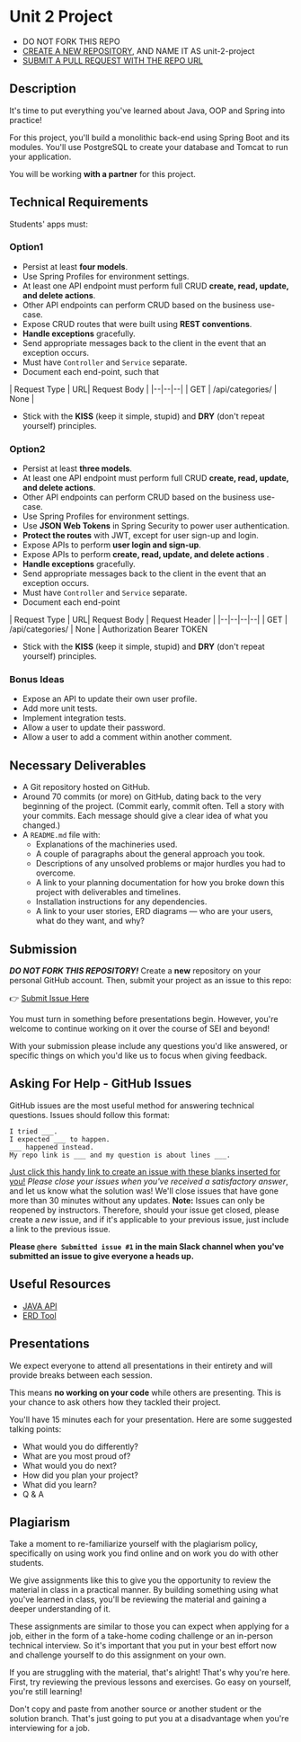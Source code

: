 # Unit 2 Project

- DO NOT FORK THIS REPO
- [CREATE A NEW REPOSITORY](https://github.com/), AND NAME IT AS unit-2-project
- [SUBMIT A PULL REQUEST WITH THE REPO URL](https://git.generalassemb.ly/java-interapt-11-8/project-2/pulls)

## Description

It's time to put everything you've learned about Java, OOP and Spring into practice!

For this project, you'll build a monolithic back-end using Spring Boot and its modules. You'll use PostgreSQL to create
your database and Tomcat to run your application.

You will be working **with a partner** for this project.

## Technical Requirements

Students' apps must:

### Option1

- Persist at least **four models**.
- Use Spring Profiles for environment settings.
- At least one API endpoint must perform full CRUD **create, read, update, and delete actions**.
- Other API endpoints can perform CRUD based on the business use-case.
- Expose CRUD routes that were built using **REST conventions**.
- **Handle exceptions** gracefully.
- Send appropriate messages back to the client in the event that an exception occurs.
- Must have `Controller` and  `Service` separate.
- Document each end-point, such that

| Request Type | URL| Request Body | |--|--|--| | GET | /api/categories/ | None |

- Stick with the **KISS** (keep it simple, stupid) and **DRY** (don't repeat yourself) principles.

### Option2

- Persist at least **three models**.
- At least one API endpoint must perform full CRUD **create, read, update, and delete actions**.
- Other API endpoints can perform CRUD based on the business use-case.
- Use Spring Profiles for environment settings.
- Use  **JSON Web Tokens** in Spring Security to power user authentication.
- **Protect the routes** with JWT, except for user sign-up and login.
- Expose APIs to perform **user login and sign-up**.
- Expose APIs to perform **create, read, update, and delete actions** .
- **Handle exceptions** gracefully.
- Send appropriate messages back to the client in the event that an exception occurs.
- Must have `Controller` and  `Service` separate.
- Document each end-point

| Request Type | URL| Request Body | Request Header | |--|--|--|--| | GET | /api/categories/ | None | Authorization
Bearer TOKEN

- Stick with the **KISS** (keep it simple, stupid) and **DRY** (don't repeat yourself) principles.

### Bonus Ideas

- Expose an API to update their own user profile.
- Add more unit tests.
- Implement integration tests.
- Allow a user to update their password.
- Allow a user to add a comment within another comment.

## Necessary Deliverables

- A Git repository hosted on GitHub.
- Around 70 commits (or more) on GitHub, dating back to the very beginning of the project. (Commit early, commit often.
  Tell a story with your commits. Each message should give a clear idea of what you changed.)
- A `README.md` file with:
    - Explanations of the machineries used.
    - A couple of paragraphs about the general approach you took.
    - Descriptions of any unsolved problems or major hurdles you had to overcome.
    - A link to your planning documentation for how you broke down this project with deliverables and timelines.
    - Installation instructions for any dependencies.
    - A link to your user stories, ERD diagrams — who are your users, what do they want, and why?

## Submission

**_DO NOT FORK THIS REPOSITORY!_** Create a **new** repository on your personal GitHub account. Then, submit your
project as an issue to this repo:

👉 [Submit Issue Here](https://git.generalassemb.ly/java-interapt-11-8/project-2/issues)

You must turn in something before presentations begin. However, you're welcome to continue working on it over the course
of SEI and beyond!

With your submission please include any questions you'd like answered, or specific things on which you'd like us to
focus when giving feedback.

## Asking For Help - GitHub Issues

GitHub issues are the most useful method for answering technical questions. Issues should follow this format:

```
I tried ___.
I expected ___ to happen.
___ happened instead.
My repo link is ___ and my question is about lines ___.
```

[Just click this handy link to create an issue with these blanks inserted for you!](https://git.generalassemb.ly/java-interapt-11-8/project-2/issues/new?title=issue+with+____&body=I+tried+_____.+I+expected+_____+to+happen._____+happened+instead.%0DMy+repo+link+is+___+and+my+question+is+about+lines+___.)
*Please close your issues when you've received a satisfactory answer*, and let us know what the solution was! We'll
close issues that have gone more than 30 minutes without any updates.
**Note:** Issues can only be reopened by instructors. Therefore, should your issue get closed, please create a *new*
issue, and if it's applicable to your previous issue, just include a link to the previous issue.

**Please `@here Submitted issue #1` in the main Slack channel when you've submitted an issue to give everyone a heads
up.**

## Useful Resources

- [JAVA API](https://docs.oracle.com/en/java/javase/11/docs/api/)
- [ERD Tool](https://www.lucidchart.com/)

## Presentations

We expect everyone to attend all presentations in their entirety and will provide breaks between each session.

This means **no working on your code** while others are presenting. This is your chance to ask others how they tackled
their project.

You'll have 15 minutes each for your presentation. Here are some suggested talking points:

- What would you do differently?
- What are you most proud of?
- What would you do next?
- How did you plan your project?
- What did you learn?
- Q & A

## Plagiarism

Take a moment to re-familiarize yourself with the plagiarism policy, specifically on using work you find online and on
work you do with other students.

We give assignments like this to give you the opportunity to review the material in class in a practical manner. By
building something using what you've learned in class, you'll be reviewing the material and gaining a deeper
understanding of it.

These assignments are similar to those you can expect when applying for a job, either in the form of a take-home coding
challenge or an in-person technical interview. So it's important that you put in your best effort now and challenge
yourself to do this assignment on your own.

If you are struggling with the material, that's alright! That's why you're here. First, try reviewing the previous
lessons and exercises. Go easy on yourself, you're still learning!

Don't copy and paste from another source or another student or the solution branch. That's just going to put you at a
disadvantage when you're interviewing for a job.
